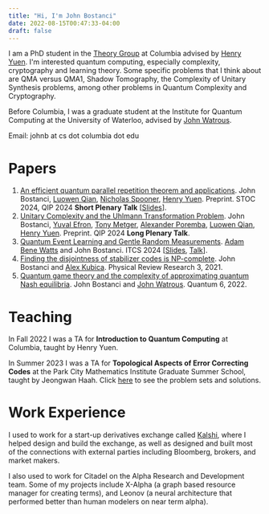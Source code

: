 ```yaml
---
title: "Hi, I'm John Bostanci"
date: 2022-08-15T00:47:33-04:00
draft: false
---
```

I am a PhD student in the [Theory Group](https://theory.cs.columbia.edu/) at Columbia advised by [Henry Yuen](https://henryyuen.net/).  I'm interested quantum computing, especially complexity, cryptography and learning theory.  Some specific problems that I think about are QMA versus QMA1, Shadow Tomography, the Complexity of Unitary Synthesis problems, among other problems in Quantum Complexity and Cryptography. 

Before Columbia, I was a graduate student at the Institute for Quantum Computing at the University of Waterloo, advised by [John Watrous](https://johnwatrous.com/).

Email: johnb at cs dot columbia dot edu

# Papers
1. [An efficient quantum parallel repetition theorem and applications](https://arxiv.org/abs/2311.10681). John Bostanci, [Luowen Qian](https://cs-people.bu.edu/luowenq/), [Nicholas Spooner](https://spooner.cc), [Henry Yuen](https://henryyuen.net). Preprint. STOC 2024, QIP 2024 __Short Plenary Talk__ \[[Slides](/pdfs/Efficient_Parallel_Repetition_QIP2024.pdf)\].
2. [Unitary Complexity and the Uhlmann Transformation Problem](https://arxiv.org/abs/2306.13073). John Bostanci, [Yuval Efron](https://zxrtde.github.io/), [Tony Metger](https://scholar.google.com/citations?user=sgcI--IAAAAJ&hl=en), [Alexander Poremba](http://www.its.caltech.edu/~aporemba/), [Luowen Qian](https://cs-people.bu.edu/luowenq/), [Henry Yuen](https://henryyuen.net). Preprint. QIP 2024 __Long Plenary Talk__.
3. [Quantum Event Learning and Gentle Random Measurements](https://arxiv.org/abs/2210.09155). [Adam Bene Watts](https://www.adambenewatts.ca/) and John Bostanci. ITCS 2024 \[[Slides](/pdfs/Quantum_Event_Finding_Gentle_Random_Measurements_ITCS2024.pdf), [Talk](https://www.youtube.com/watch?v=6poTVyYrEOs)\].
4. [Finding the disjointness of stabilizer codes is NP-complete](https://arxiv.org/abs/2108.04738). John Bostanci and [Alex Kubica](https://scholar.google.com/citations?user=D8VDo7YAAAAJ&hl=en). Physical Review Research 3, 2021.
5. [Quantum game theory and the complexity of approximating quantum Nash equilibria](https://arxiv.org/abs/2102.00512). John Bostanci and [John Watrous](https://johnwatrous.com/). Quantum 6, 2022.

# Teaching
In Fall 2022 I was a TA for __Introduction to Quantum Computing__ at Columbia, taught by Henry Yuen.

In Summer 2023 I was a TA for __Topological Aspects of Error Correcting Codes__ at the Park City Mathematics Institute Graduate Summer School, taught by Jeongwan Haah.  Click [here](pcmi) to see the problem sets and solutions.

# Work Experience
I used to work for a start-up derivatives exchange called [Kalshi](https://kalshi.com/), where I helped design and build the exchange, as well as designed and built most of the connections with external parties including Bloomberg, brokers, and market makers.   

I also used to work for Citadel on the Alpha Research and Development team.  Some of my projects include X-Alpha (a graph based resource manager for creating terms), and Leonov (a neural architecture that performed better than human modelers on near term alpha).  
